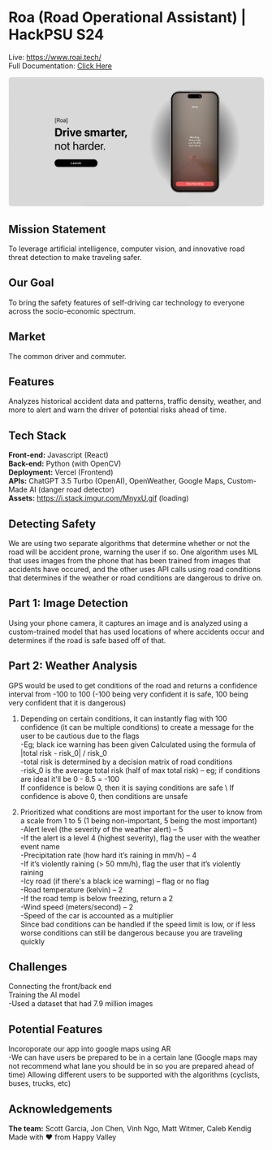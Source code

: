 # Roa (Road Operational Assistant) | HackPSU S24
Live: https://www.roai.tech/ \
Full Documentation: [Click Here](https://docs.google.com/document/d/1GKJtoUw5x7jsu0hhcjV1IlJCumnQOxCSvxdRN2hLgcY/edit?usp=sharing)

![cover](Promo.png)

## Mission Statement
To leverage artificial intelligence, computer vision, and innovative road threat detection to make traveling safer.


## Our Goal
To bring the safety features of self-driving car technology to everyone across the socio-economic spectrum.
## Market
The common driver and commuter.

## Features
Analyzes historical accident data and patterns, traffic density, weather, and more to alert and warn the driver of potential risks ahead of time.


## Tech Stack 
**Front-end:** Javascript (React)\
**Back-end:** Python (with OpenCV)\
**Deployment:** Vercel (Frontend)\
**APIs:** ChatGPT 3.5 Turbo (OpenAI), OpenWeather, Google Maps, Custom-Made AI (danger road detector)\
**Assets:** https://i.stack.imgur.com/MnyxU.gif (loading)

## Detecting Safety
We are using two separate algorithms that determine whether or not the road will be accident prone, warning the user if so.
One algorithm uses ML that uses images from the phone that has been trained from images that accidents have occured, and the other
uses API calls using road conditions that determines if the weather or road conditions are dangerous to drive on.

## Part 1: Image Detection
Using your phone camera, it captures an image and is analyzed using a custom-trained model that has used locations of where accidents occur and determines if the road is safe based off of that.

## Part 2: Weather Analysis
GPS would be used to get conditions of the road and returns a confidence interval from -100 to 100 
(-100 being very confident it is safe, 100 being very confident that it is dangerous) 
1. Depending on certain conditions, it can instantly flag with 100 confidence (it can be multiple conditions) to create a message for the user to be cautious due to the flags \
  -Eg; black ice warning has been given 
Calculated using the formula of |total risk - risk_0| / risk_0 \
  -total risk is determined by a decision matrix of road conditions \
  -risk_0 is the average total risk (half of max total risk) – eg; if conditions are ideal it'll be 0 - 8.5 = -100 \
If confidence is below 0, then it is saying conditions are safe \ 
If confidence is above 0, then conditions are unsafe 

2. Prioritized what conditions are most important for the user to know from a scale from 1 to 5 (1 being non-important, 5 being the most important) \
  -Alert level (the severity of the weather alert) – 5 \
    -If the alert is a level 4 (highest severity), flag the user with the weather event name \
  -Precipitation rate (how hard it’s raining in mm/h) – 4 \
  -If it’s violently raining (> 50 mm/h), flag the user that it’s violently raining \
  -Icy road (if there's a black ice warning) – flag or no flag \
  -Road temperature (kelvin) – 2 \
  -If the road temp is below freezing, return a 2 \
  -Wind speed (meters/second) – 2 \
  -Speed of the car is accounted as a multiplier \
Since bad conditions can be handled if the speed limit is low, or if less worse conditions can still be dangerous because you are traveling quickly

## Challenges
Connecting the front/back end \
Training the AI model \
 -Used a dataset that had 7.9 million images

## Potential Features
Incoroporate our app into google maps using AR \
  -We can have users be prepared to be in a certain lane (Google maps may not recommend what lane you should be in
so you are prepared ahead of time) 
Allowing different users to be supported with the algorithms (cyclists, buses, trucks, etc)

## Acknowledgements
**The team:** Scott Garcia, Jon Chen, Vinh Ngo, Matt Witmer, Caleb Kendig\
Made with ❤️ from Happy Valley
